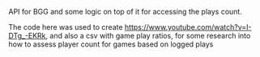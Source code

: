 API for BGG and some logic on top of it for accessing the plays count.

The code here was used to create https://www.youtube.com/watch?v=I-DTg_-EKRk, and also a csv with game play ratios, for some research into how to assess player count for games based on logged plays
